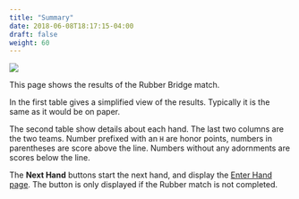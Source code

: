 ```yaml
---
title: "Summary"
date: 2018-06-08T18:17:15-04:00
draft: false
weight: 60
---
```


<div class="withBorder">

<img src="../images/gen/Rubber/SummaryPage.png"/>

</div>

This page shows the results of the Rubber Bridge match.

In the first table gives a simplified view of the results.  Typically it is the same as it would be on paper.

The second table show details about each hand.  The last two columns are the two teams.  Number prefixed with an `H` are honor points, numbers in parentheses are score above the line.  Numbers without any adornments are scores below the line.
 
The **Next Hand** buttons start the next hand, and display the [Enter Hand page](hand.html).  The button is only displayed if the Rubber match is not completed.